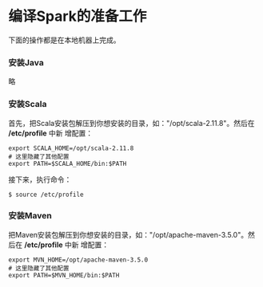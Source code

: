 编译Spark的准备工作
=================================================================================
下面的操作都是在本地机器上完成。

### 安装Java
略

### 安装Scala
首先，把Scala安装包解压到你想安装的目录，如："/opt/scala-2.11.8"。然后在 **/etc/profile** 中新
增配置：
```shell
export SCALA_HOME=/opt/scala-2.11.8
# 这里隐藏了其他配置
export PATH=$SCALA_HOME/bin:$PATH
```
接下来，执行命令：
```shell
$ source /etc/profile
```

### 安装Maven
把Maven安装包解压到你想安装的目录，如："/opt/apache-maven-3.5.0"。然后在 **/etc/profile** 中新
增配置：
```shell
export MVN_HOME=/opt/apache-maven-3.5.0
# 这里隐藏了其他配置
export PATH=$MVN_HOME/bin:$PATH
```
